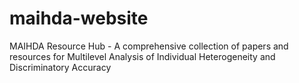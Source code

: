 # maihda-website
MAIHDA Resource Hub - A comprehensive collection of papers and resources for Multilevel Analysis of Individual Heterogeneity and Discriminatory Accuracy
